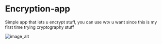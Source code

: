 # Encryption-app
Simple app that lets u encrypt stuff, you can use wtv u want since this is my first time trying cryptography stuff



![image_alt]([https://github.com/manelooo420/Encryption-app/blob/e6b75f2727e31a12afe62f535ac88a61d5926865/image.png](https://github.com/manelooo420/Encryption-app/blob/ef19131ae01abd710361ae39cd98de18939aef8a/the%20gif.gif))
